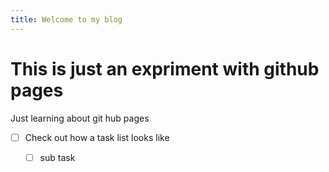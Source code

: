 ```yaml
---
title: Welcome to my blog
---
```


# This is just an expriment with github pages
Just learning about git hub pages

- [ ] Check out how a task list looks like
    - [ ] sub task


